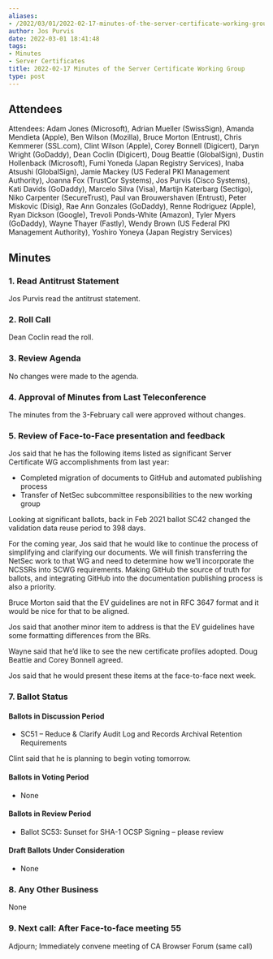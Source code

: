 ```yaml
---
aliases:
- /2022/03/01/2022-02-17-minutes-of-the-server-certificate-working-group/
author: Jos Purvis
date: 2022-03-01 18:41:48
tags:
- Minutes
- Server Certificates
title: 2022-02-17 Minutes of the Server Certificate Working Group
type: post
---
```


## Attendees

Attendees: Adam Jones (Microsoft), Adrian Mueller (SwissSign), Amanda Mendieta (Apple), Ben Wilson (Mozilla), Bruce Morton (Entrust), Chris Kemmerer (SSL.com), Clint Wilson (Apple), Corey Bonnell (Digicert), Daryn Wright (GoDaddy), Dean Coclin (Digicert), Doug Beattie (GlobalSign), Dustin Hollenback (Microsoft), Fumi Yoneda (Japan Registry Services), Inaba Atsushi (GlobalSign), Jamie Mackey (US Federal PKI Management Authority), Joanna Fox (TrustCor Systems), Jos Purvis (Cisco Systems), Kati Davids (GoDaddy), Marcelo Silva (Visa), Martijn Katerbarg (Sectigo), Niko Carpenter (SecureTrust), Paul van Brouwershaven (Entrust), Peter Miskovic (Disig), Rae Ann Gonzales (GoDaddy), Renne Rodriguez (Apple), Ryan Dickson (Google), Trevoli Ponds-White (Amazon), Tyler Myers (GoDaddy), Wayne Thayer (Fastly), Wendy Brown (US Federal PKI Management Authority), Yoshiro Yoneya (Japan Registry Services)

## Minutes

### 1. Read Antitrust Statement

Jos Purvis read the antitrust statement.

### 2. Roll Call

Dean Coclin read the roll.

### 3. Review Agenda

No changes were made to the agenda.

### 4. Approval of Minutes from Last Teleconference

The minutes from the 3-February call were approved without changes.

### 5. Review of Face-to-Face presentation and feedback

Jos said that he has the following items listed as significant Server Certificate WG accomplishments from last year:

- Completed migration of documents to GitHub and automated publishing process
- Transfer of NetSec subcommittee responsibilities to the new working group

Looking at significant ballots, back in Feb 2021 ballot SC42 changed the validation data reuse period to 398 days.

For the coming year, Jos said that he would like to continue the process of simplifying and clarifying our documents. We will finish transferring the NetSec work to that WG and need to determine how we’ll incorporate the NCSSRs into SCWG requirements. Making GitHub the source of truth for ballots, and integrating GitHub into the documentation publishing process is also a priority.

Bruce Morton said that the EV guidelines are not in RFC 3647 format and it would be nice for that to be aligned.

Jos said that another minor item to address is that the EV guidelines have some formatting differences from the BRs.

Wayne said that he’d like to see the new certificate profiles adopted. Doug Beattie and Corey Bonnell agreed.

Jos said that he would present these items at the face-to-face next week.

### 7. Ballot Status

#### Ballots in Discussion Period

- SC51 – Reduce & Clarify Audit Log and Records Archival Retention Requirements

Clint said that he is planning to begin voting tomorrow.

#### Ballots in Voting Period

- None

#### Ballots in Review Period

- Ballot SC53: Sunset for SHA-1 OCSP Signing – please review

#### Draft Ballots Under Consideration

- None

### 8. Any Other Business

None

### 9. Next call: After Face-to-face meeting 55

Adjourn; Immediately convene meeting of CA Browser Forum (same call)